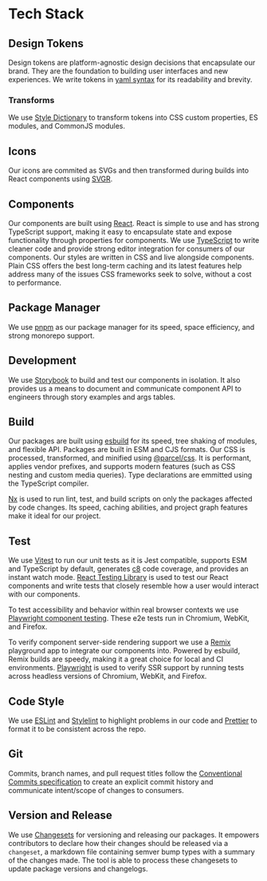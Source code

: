 # Tech Stack

## Design Tokens

Design tokens are platform-agnostic design decisions that encapsulate our brand. They are the foundation to building user interfaces and new experiences. We write tokens in [yaml syntax](https://yaml.org/) for its readability and brevity.

### Transforms

We use [Style Dictionary](https://amzn.github.io/style-dictionary/#/) to transform tokens into CSS custom properties, ES modules, and CommonJS modules.

## Icons

Our icons are commited as SVGs and then transformed during builds into React components using [SVGR](https://react-svgr.com/).

## Components

Our components are built using [React](https://beta.reactjs.org/). React is simple to use and has strong TypeScript support, making it easy to encapsulate state and expose functionality through properties for components. We use [TypeScript](https://www.typescriptlang.org/) to write cleaner code and provide strong editor integration for consumers of our components. Our styles are written in CSS and live alongside components. Plain CSS offers the best long-term caching and its latest features help address many of the issues CSS frameworks seek to solve, without a cost to performance.

## Package Manager

We use [pnpm](https://pnpm.io/) as our package manager for its speed, space efficiency, and strong monorepo support.

## Development

We use [Storybook](https://storybook.js.org/) to build and test our components in isolation. It also provides us a means to document and communicate component API to engineers through story examples and args tables.

## Build

Our packages are built using [esbuild](https://esbuild.github.io/) for its speed, tree shaking of modules, and flexible API. Packages are built in ESM and CJS formats. Our CSS is processed, transformed, and minified using [@parcel/css](https://github.com/parcel-bundler/parcel-css). It is performant, applies vendor prefixes, and supports modern features (such as CSS nesting and custom media queries). Type declarations are emmitted using the TypeScript compiler.

[Nx](https://nx.dev/) is used to run lint, test, and build scripts on only the packages affected by code changes. Its speed, caching abilities, and project graph features make it ideal for our project.

## Test

We use [Vitest](https://vitest.dev/) to run our unit tests as it is Jest compatible, supports ESM and TypeScript by default, generates [c8](https://github.com/bcoe/c8) code coverage, and provides an instant watch mode. [React Testing Library](https://testing-library.com/docs/react-testing-library/intro/) is used to test our React components and write tests that closely resemble how a user would interact with our components.

To test accessibility and behavior within real browser contexts we use [Playwright component testing](https://playwright.dev/docs/test-components). These e2e tests run in Chromium, WebKit, and Firefox.

To verify component server-side rendering support we use a [Remix](https://remix.run/) playground app to integrate our components into. Powered by esbuild, Remix builds are speedy, making it a great choice for local and CI environments. [Playwright](https://playwright.dev/) is used to verify SSR support by running tests across headless versions of Chromium, WebKit, and Firefox.

## Code Style

We use [ESLint](https://eslint.org/) and [Stylelint](https://stylelint.io/) to highlight problems in our code and [Prettier](https://prettier.io/) to format it to be consistent across the repo.

## Git

Commits, branch names, and pull request titles follow the [Conventional Commits specification](https://www.conventionalcommits.org/en/v1.0.0/) to create an explicit commit history and communicate intent/scope of changes to consumers.

## Version and Release

We use [Changesets](https://github.com/changesets/changesets) for versioning and releasing our packages. It empowers contributors to declare how their changes should be released via a `changeset`, a markdown file containing semver bump types with a summary of the changes made. The tool is able to process these changesets to update package versions and changelogs.
